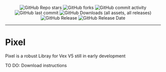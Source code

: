 <p align="center">
    <img alt="GitHub Repo stars" src="https://img.shields.io/github/stars/Pixel-Lib/Pixel?logoColor=caf0f8&link=https%3A%2F%2Fgithub.com%2FPixel-Lib%2FPixel%2Fstargazers">
    <img alt="GitHub forks" src="https://img.shields.io/github/forks/Pixel-Lib/Pixel?logoColor=caf0f8&link=https%3A%2F%2Fgithub.com%2FPixel-Lib%2FPixel%2Fforks">
    <img alt="GitHub commit activity" src="https://img.shields.io/github/commit-activity/w/Pixel-Lib/Pixel?style=plastic&color=caf0f8&link=https%3A%2F%2Fgithub.com%2FPixel-Lib%2FPixel%2Fcommits%2Fmain%2F">
    <img alt="GitHub last commit" src="https://img.shields.io/github/last-commit/Pixel-Lib/Pixel?style=plastic&color=caf0f8">
    <img alt="GitHub Downloads (all assets, all releases)" src="https://img.shields.io/github/downloads/Pixel-Lib/Pixel/total?style=for-the-badge&labelColor=03045e&color=caf0f8">
    <img alt="GitHub Release" src="https://img.shields.io/github/v/release/Pixel-Lib/Pixel?sort=semver&display_name=release&style=for-the-badge&logo=semver&labelColor= &color=caf0f8">
    <img alt="GitHub Release Date" src="https://img.shields.io/github/release-date/Pixel-Lib/Pixel?display_date=published_at&style=for-the-badge&logo=semver&labelColor=03045e&color=caf0f8">
</p>
<hr>

# Pixel

Pixel is a robust Libray for Vex V5 still in early development 


TO DO:
Download instructions
